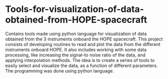 # Tools-for-visualization-of-data-obtained-from-HOPE-spacecraft
Contains tools made using python language for visualization of data obtained from the 3 instruments onboard the HOPE spacecraft. 
This project consists of developing routines to read and plot the data from the different instruments onboard HOPE. It also includes working with some data processing, like increasing the signal-to noise ratio of the data, and applying interpolation methods. The idea is to create a series of tools to easily select and visualize the data, as a function of different parameters. The programming was done using python language.
